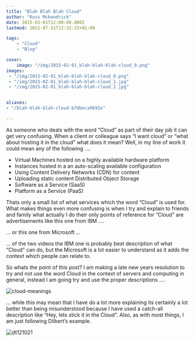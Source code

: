 ```yaml
---
title: "Blah Blah Blah Cloud"
author: "Russ Mckendrick"
date: 2015-02-01T12:00:00.000Z
lastmod: 2021-07-31T12:32:33+01:00

tags:
    - "Cloud"
    - "Blog"

cover:
    image: "/img/2015-02-01_blah-blah-blah-cloud_0.png" 
images:
 - "/img/2015-02-01_blah-blah-blah-cloud_0.png"
 - "/img/2015-02-01_blah-blah-blah-cloud_1.jpg"
 - "/img/2015-02-01_blah-blah-blah-cloud_2.jpg"


aliases:
- "/blah-blah-blah-cloud-b7dbeca9692e"

---
```


As someone who deals with the word “Cloud” as part of their day job it can get very confusing. When a client or colleague says “I want cloud” or “what about hosting it in the cloud” what does it mean? Well, in my line of work it could mean any of the following ….

- Virtual Machines hosted on a highly available hardware platform
- Instances hosted in a an auto-scaling available configuration
- Using Content Delivery Networks (CDN) for content
- Uploading static content Distributed Object Storage
- Software as a Service (SaaS)
- Platform as a Service (PaaS)

Thats only a small list of what services which the word “Cloud” is used for. What makes things even more confusing is when I try and explain to friends and family what actually I do their only points of reference for “Cloud” are advertisements like this one from IBM ….

… or this one from Microsoft …

… of the two videos the IBM one is probably best description of what “Cloud” can do, but the Microsoft is a lot easier to understand as it adds the context which people can relate to.

So whats the point of this post? I am making a late new years resolution to try and not use the word Cloud in the context of servers and computing in general, instead I am going try and use the proper descriptions ….

![cloud-meanings](/img/2015-02-01_blah-blah-blah-cloud_1.jpg)

… while this may mean that I have do a lot more explaining its certainly a lot better than being misunderstood because I have used a catch-all description like “Hey, lets stick it in the Cloud”. Also, as with most things, I am just following Dilbert’s example.

![dt121021](/img/2015-02-01_blah-blah-blah-cloud_2.jpg)


